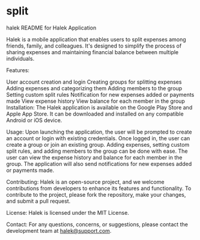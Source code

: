 # split
halek
README for Halek Application

Halek is a mobile application that enables users to split expenses among friends, family, and colleagues. It's designed to simplify the process of sharing expenses and maintaining financial balance between multiple individuals.

Features:

User account creation and login
Creating groups for splitting expenses
Adding expenses and categorizing them
Adding members to the group
Setting custom split rules
Notification for new expenses added or payments made
View expense history
View balance for each member in the group
Installation:
The Halek application is available on the Google Play Store and Apple App Store. It can be downloaded and installed on any compatible Android or iOS device.

Usage:
Upon launching the application, the user will be prompted to create an account or login with existing credentials. Once logged in, the user can create a group or join an existing group. Adding expenses, setting custom split rules, and adding members to the group can be done with ease. The user can view the expense history and balance for each member in the group. The application will also send notifications for new expenses added or payments made.

Contributing:
Halek is an open-source project, and we welcome contributions from developers to enhance its features and functionality. To contribute to the project, please fork the repository, make your changes, and submit a pull request.

License:
Halek is licensed under the MIT License.

Contact:
For any questions, concerns, or suggestions, please contact the development team at halek@support.com.
